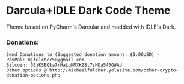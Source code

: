 # Darcula+IDLE Dark Code Theme
Theme based on PyCharm's Darcular and modded with IDLE's Dark.
   
### Donations:
    Send Donations to (Suggested donation amount: $1.00USD) -
    PayPal: mjfulcher58@gmail.com
    Bitcoin: 3EjKSBQka7rHaLqKMXKZ8t7sHDa546GWAd
    Other options @ http://michaelfulcher.yolasite.com/other-crypto-donation-options.php
